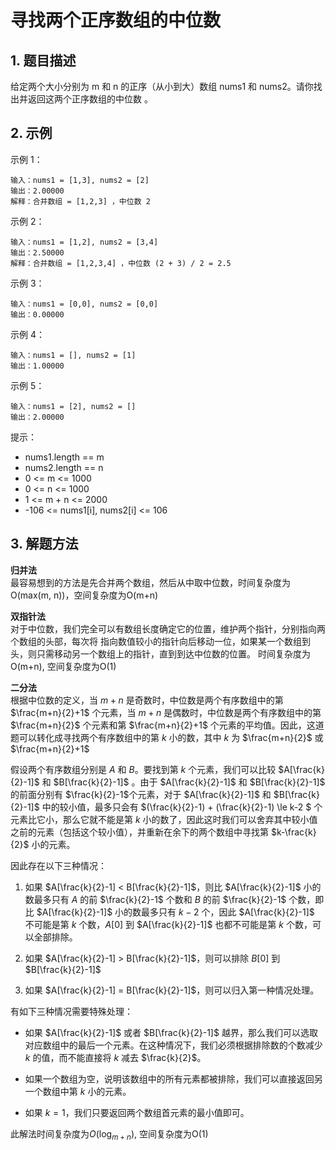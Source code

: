 # 寻找两个正序数组的中位数

## 1. 题目描述
给定两个大小分别为 m 和 n 的正序（从小到大）数组 nums1 和 nums2。请你找出并返回这两个正序数组的中位数 。

## 2. 示例

示例 1：
```
输入：nums1 = [1,3], nums2 = [2]
输出：2.00000
解释：合并数组 = [1,2,3] ，中位数 2
```

示例 2：
```
输入：nums1 = [1,2], nums2 = [3,4]
输出：2.50000
解释：合并数组 = [1,2,3,4] ，中位数 (2 + 3) / 2 = 2.5
```

示例 3：
```
输入：nums1 = [0,0], nums2 = [0,0]
输出：0.00000
```

示例 4：
```
输入：nums1 = [], nums2 = [1]
输出：1.00000
```

示例 5：
```
输入：nums1 = [2], nums2 = []
输出：2.00000
```

提示：
- nums1.length == m
- nums2.length == n
- 0 <= m <= 1000
- 0 <= n <= 1000
- 1 <= m + n <= 2000
- -106 <= nums1[i], nums2[i] <= 106

## 3. 解题方法
**归并法**  
最容易想到的方法是先合并两个数组，然后从中取中位数，时间复杂度为O(max(m, n))，空间复杂度为O(m+n)

**双指针法**  
对于中位数，我们完全可以有数组长度确定它的位置，维护两个指针，分别指向两个数组的头部，每次将
指向数值较小的指针向后移动一位，如果某一个数组到头，则只需移动另一个数组上的指针，直到到达中位数的位置。
时间复杂度为O(m+n), 空间复杂度为O(1)

**二分法**   
根据中位数的定义，当 $m+n$ 是奇数时，中位数是两个有序数组中的第 $\frac{m+n}{2}+1$ 个元素，当 $m+n$ 是偶数时，中位数是两个有序数组中的第 $\frac{m+n}{2}$ 个元素和第 $\frac{m+n}{2}+1$ 个元素的平均值。因此，这道题可以转化成寻找两个有序数组中的第 $k$ 小的数，其中 $k$ 为 $\frac{m+n}{2}$ 或 $\frac{m+n}{2}+1$

假设两个有序数组分别是 $A$ 和 $B$。要找到第 $k$ 个元素，我们可以比较 $A[\frac{k}{2}-1]$ 和 $B[\frac{k}{2}-1]$ 。由于 $A[\frac{k}{2}-1]$ 和 $B[\frac{k}{2}-1]$ 的前面分别有 $\frac{k}{2}-1$个元素，对于 $A[\frac{k}{2}-1]$ 和 $B[\frac{k}{2}-1]$ 中的较小值，最多只会有 $(\frac{k}{2}-1) + (\frac{k}{2}-1) \le k-2 $ 个元素比它小，那么它就不能是第 $k$ 小的数了，因此这时我们可以舍弃其中较小值之前的元素（包括这个较小值），并重新在余下的两个数组中寻找第 $k-\frac{k}{2}$ 小的元素。

因此存在以下三种情况：

1. 如果 $A[\frac{k}{2}-1] < B[\frac{k}{2}-1]$，则比 $A[\frac{k}{2}-1]$ 小的数最多只有 $A$ 的前 $\frac{k}{2}-1$ 个数和 $B$  的前 $\frac{k}{2}-1$ 个数，即比 $A[\frac{k}{2}-1]$ 小的数最多只有 $k−2$ 个，因此 $A[\frac{k}{2}-1]$ 不可能是第 $k$ 个数，$A[0]$ 到 $A[\frac{k}{2}-1]$ 也都不可能是第 $k$ 个数，可以全部排除。

2. 如果 $A[\frac{k}{2}-1] > B[\frac{k}{2}-1]$，则可以排除 $B[0]$ 到 $B[\frac{k}{2}-1]$ 

3. 如果 $A[\frac{k}{2}-1] = B[\frac{k}{2}-1]$，则可以归入第一种情况处理。


有如下三种情况需要特殊处理：
- 如果 $A[\frac{k}{2}-1]$ 或者 $B[\frac{k}{2}-1]$ 越界，那么我们可以选取对应数组中的最后一个元素。在这种情况下，我们必须根据排除数的个数减少 $k$ 的值，而不能直接将 $k$ 减去 $\frac{k}{2}$。

- 如果一个数组为空，说明该数组中的所有元素都被排除，我们可以直接返回另一个数组中第 $k$ 小的元素。

- 如果 $k=1$，我们只要返回两个数组首元素的最小值即可。

此解法时间复杂度为$O(\log_{m+n})$, 空间复杂度为O(1)
